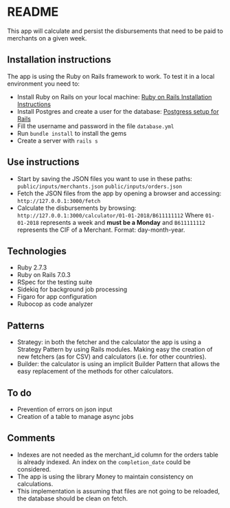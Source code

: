 # README

This app will calculate and persist the disbursements that need to be paid to merchants on a given week.

## Installation instructions
The app is using the Ruby on Rails framework to work. To test it in a local environment you need to:
* Install Ruby on Rails on your local machine:
[Ruby on Rails Installation Instructions](http://https://www.tutorialspoint.com/ruby-on-rails/rails-installation.htm "Ruby on Rails Installation Instructions")
* Install Postgres and create a user for the database:
[Postgress setup for Rails](http://https://www.digitalocean.com/community/tutorials/how-to-set-up-ruby-on-rails-with-postgres "Postgress setup for Rails")
* Fill the username and password in the file `database.yml`
* Run `bundle install` to install the gems
* Create a server with `rails s`

## Use instructions
* Start by saving the JSON files you want to use in these paths:
`public/inputs/merchants.json`
`public/inputs/orders.json`
* Fetch the JSON files from the app by opening a browser and accessing:
`http://127.0.0.1:3000/fetch`
* Calculate the disbursements by browsing:
`http://127.0.0.1:3000/calculator/01-01-2018/B611111112`
Where `01-01-2018` represents a week and **must be a Monday** and `B611111112` represents the CIF of a Merchant. Format: day-month-year.

## Technologies
* Ruby 2.7.3
* Ruby on Rails 7.0.3
* RSpec for the testing suite
* Sidekiq for background job processing
* Figaro for app configuration
* Rubocop as code analyzer

## Patterns
* Strategy: in both the fetcher and the calculator the app is using a Strategy Pattern by using Rails modules. Making easy the creation of new fetchers (as for CSV) and calculators (i.e. for other countries).
* Builder: the calculator is using an implicit Builder Pattern that allows the easy replacement of the methods for other calculators.

## To do
* Prevention of errors on json input
* Creation of a table to manage async jobs

## Comments
* Indexes are not needed as the merchant_id column for the orders table is already indexed. An index on the `completion_date` could be considered.
* The app is using the library Money to maintain consistency on calculations.
* This implementation is assuming that files are not going to be reloaded, the database should be clean on fetch. 
